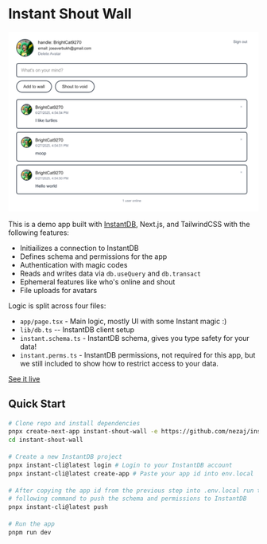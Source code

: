 # Instant Shout Wall
![Instant Shout preview](public/screenshot.png)

This is a demo app built with [InstantDB](https://instantdb.com), Next.js, and TailwindCSS with the following features:

* Initiailizes a connection to InstantDB
* Defines schema and permissions for the app
* Authentication with magic codes
* Reads and writes data via `db.useQuery` and `db.transact`
* Ephemeral features like who's online and shout
* File uploads for avatars

Logic is split across four files:

* `app/page.tsx` - Main logic, mostly UI with some Instant magic :)
* `lib/db.ts` -- InstantDB client setup
* `instant.schema.ts` - InstantDB schema, gives you type safety for your data!
* `instant.perms.ts` - InstantDB permissions, not required for this app, but we still included to show how to restrict access to your data.

[See it live](https://instant-shout-wall.vercel.app/)

## Quick Start
```bash
# Clone repo and install dependencies
pnpx create-next-app instant-shout-wall -e https://github.com/nezaj/instant-shout
cd instant-shout-wall

# Create a new InstantDB project
pnpx instant-cli@latest login # Login to your InstantDB account
pnpx instant-cli@latest create-app # Paste your app id into env.local

# After copying the app id from the previous step into .env.local run the
# following command to push the schema and permissions to InstantDB
pnpx instant-cli@latest push

# Run the app
pnpm run dev
```

